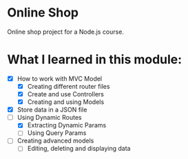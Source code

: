# Online Shop

Online shop project for a Node.js course.

# What I learned in this module:

- [x] How to work with MVC Model
  - [x] Creating different router files
  - [x] Create and use Controllers
  - [x] Creating and using Models
- [x] Store data in a JSON file
- [ ] Using Dynamic Routes
  - [x] Extracting Dynamic Params
  - [ ] Using Query Params
- [ ] Creating advanced models
  - [ ] Editing, deleting and displaying data
